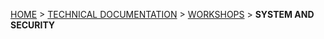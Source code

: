 [HOME](Home) > [TECHNICAL DOCUMENTATION](technical-documentation) > [WORKSHOPS](workshops) > **SYSTEM AND SECURITY**
